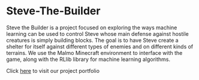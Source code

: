 # Steve-The-Builder

Steve the Builder is a project focused on exploring the ways machine learning can be used to control Steve whose main defense against hostile creatures is simply building blocks. The goal is to have Steve create a shelter for itself against different types of enemies and on different kinds of terrains. We use the Malmo Minecraft environment to interface with the game, along with the RLlib library for machine learning algorithms.

Click [here](https://timmichi.github.io/Steve-The-Builder/index.html) to visit our project portfolio
